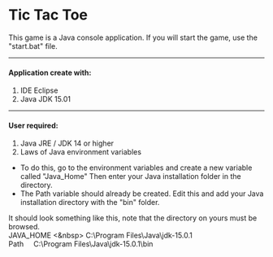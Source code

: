 # Tic Tac Toe

This game is a Java console application. 
If you will start the game, use the "start.bat" file.

<hr/>

#### Application create with:
1) IDE Eclipse
2) Java JDK 15.01

<hr/>

#### User required:
1) Java JRE / JDK 14 or higher
2) Laws of Java environment variables  
-  To do this, go to the environment variables and create a new variable called "Java_Home" 
   Then enter your Java installation folder in the directory. 
-  The Path variable should already be created. Edit this and add your Java installation directory with the "bin" folder. 

It should look something like this, note that the directory on yours must be browsed.  
JAVA_HOME  <&nbsp> C:\Program Files\Java\jdk-15.0.1       
Path       &nbsp;&nbsp;&nbsp; C:\Program Files\Java\jdk-15.0.1\bin   
